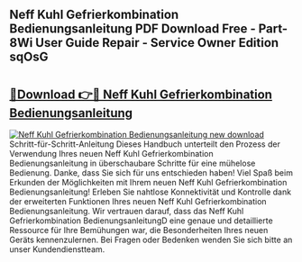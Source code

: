 ## Neff Kuhl Gefrierkombination Bedienungsanleitung PDF Download Free - Part-8Wi User Guide Repair - Service Owner Edition sqOsG

# <h2><a href="http://df50s4f.blite.top/?on=Neff+Kuhl+Gefrierkombination+Bedienungsanleitung">🔗Download 👉🔴 Neff Kuhl Gefrierkombination Bedienungsanleitung</a></h2>

[![Neff Kuhl Gefrierkombination Bedienungsanleitung new download](https://i.imgur.com/lujVjoI.png)](http://df50s4f.blite.top/?on=Neff+Kuhl+Gefrierkombination+Bedienungsanleitung)
Schritt-für-Schritt-Anleitung Dieses Handbuch unterteilt den Prozess der Verwendung Ihres neuen Neff Kuhl Gefrierkombination Bedienungsanleitung in überschaubare Schritte für eine mühelose Bedienung. Danke, dass Sie sich für uns entschieden haben! Viel Spaß beim Erkunden der Möglichkeiten mit Ihrem neuen Neff Kuhl Gefrierkombination Bedienungsanleitung! Erleben Sie nahtlose Konnektivität und Kontrolle dank der erweiterten Funktionen Ihres neuen Neff Kuhl Gefrierkombination Bedienungsanleitung. Wir vertrauen darauf, dass das Neff Kuhl Gefrierkombination BedienungsanleitungD eine genaue und detaillierte Ressource für Ihre Bemühungen war, die Besonderheiten Ihres neuen Geräts kennenzulernen. Bei Fragen oder Bedenken wenden Sie sich bitte an unser Kundendienstteam.
